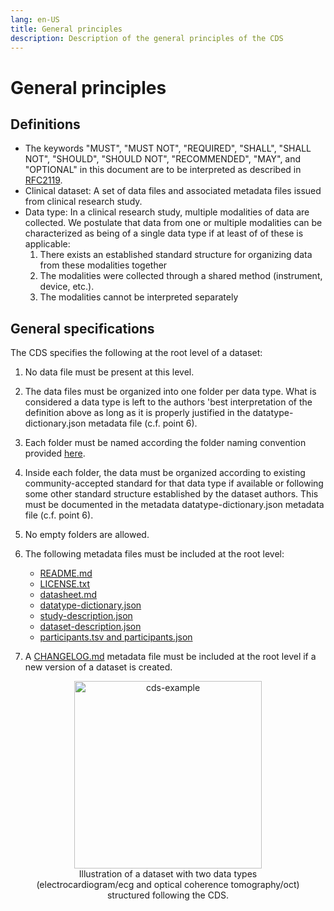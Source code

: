 ```yaml
---
lang: en-US
title: General principles
description: Description of the general principles of the CDS
---
```


# General principles

## Definitions

- The keywords "MUST", "MUST NOT", "REQUIRED", "SHALL", "SHALL NOT", "SHOULD", "SHOULD NOT", "RECOMMENDED", "MAY", and "OPTIONAL" in this document are to be interpreted as described in [RFC2119](https://www.ietf.org/rfc/rfc2119.txt).
- Clinical dataset: A set of data files and associated metadata files issued from clinical research study.
- Data type: In a clinical research study, multiple modalities of data are collected. We postulate that data from one or multiple modalities can be characterized as being of a single data type if at least of of these is applicable:
  1. There exists an established standard structure for organizing data from these modalities together
  2. The modalities were collected through a shared method (instrument, device, etc.).
  3. The modalities cannot be interpreted separately

## General specifications

The CDS specifies the following at the root level of a dataset:

1. No data file must be present at this level.
2. The data files must be organized into one folder per data type. What is considered a data type is left to the authors 'best interpretation of the definition above as long as it is properly justified in the datatype-dictionary.json metadata file (c.f. point 6).
3. Each folder must be named according the folder naming convention provided [here](folder-naming/naming-convention.md).
4. Inside each folder, the data must be organized according to existing community-accepted standard for that data type if available or following some other standard structure established by the dataset authors. This must be documented in the metadata datatype-dictionary.json metadata file (c.f. point 6).
5. No empty folders are allowed.
6. The following metadata files must be included at the root level:

   - [README.md](metadata-files/readme.md)
   - [LICENSE.txt](metadata-files/license.md)
   - [datasheet.md](metadata-files/datasheet.md)
   - [datatype-dictionary.json](metadata-files/datasheet.md)
   - [study-description.json](metadata-files/study-description.md)
   - [dataset-description.json](metadata-files/dataset-description.md)
   - [participants.tsv and participants.json](metadata-files/participants.md)

7. A [CHANGELOG.md](metadata-files/changelog.md) metadata file must be included at the root level if a new version of a dataset is created.

<div align="center">
  <figure>
    <img src="/images/docs/CDS-example.png" alt="cds-example" width="300"/>
    <figcaption> Illustration of a dataset with two data types (electrocardiogram/ecg and optical coherence tomography/oct) structured following the CDS. </figcaption>
  </figure>
</div>
